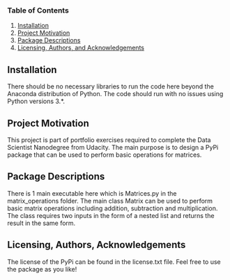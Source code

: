 ### Table of Contents

1. [Installation](#installation)
2. [Project Motivation](#motivation)
3. [Package Descriptions](#files)
4. [Licensing, Authors, and Acknowledgements](#licensing)

## Installation <a name="installation"></a>

There should be no necessary libraries to run the code here beyond the Anaconda distribution of Python.  The code should run with no issues using Python versions 3.*.

## Project Motivation<a name="motivation"></a>

This project is part of portfolio exercises required to complete the Data Scientist Nanodegree from Udacity. The main purpose is to design a PyPi package that can be used to perform basic operations for matrices.

## Package Descriptions <a name="files"></a>

There is 1 main executable here which is Matrices.py in the matrix_operations folder. The main class Matrix can be used to perform basic matrix operations including addition, subtraction and multiplication. The class requires two inputs in the form of a nested list and returns the result in the same form. 

## Licensing, Authors, Acknowledgements<a name="licensing"></a>

The license of the PyPi can be found in the license.txt file. Feel free to use the package as you like!

